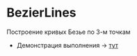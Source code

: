 # BezierLines
Построение кривых Безье по 3-м точкам
* Демонстрация выполнения -> [тут](https://avel0041.github.io/BezierLines/bezier.html)
